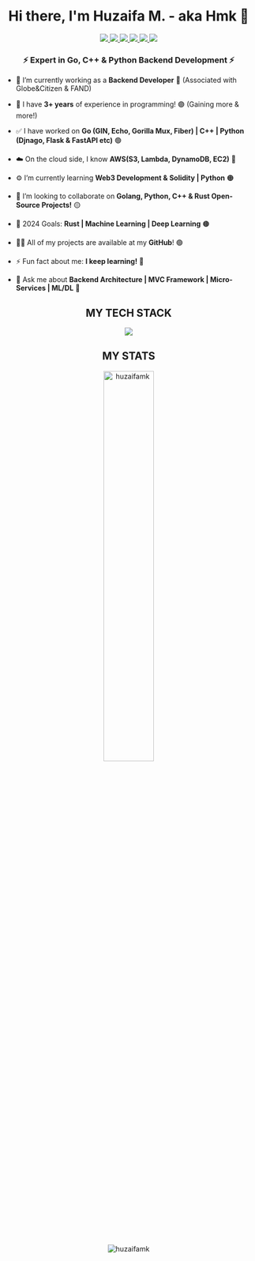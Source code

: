 <h1 align="center">Hi there, I'm Huzaifa M. - aka Hmk 🔰</h1>

<div align="center">
  <a href="https://upwork.com/freelancers/huzaifamk">
    <img src="https://img.shields.io/badge/-UpWork-blueviolet?style=for-the-badge&logo=upwork" />
  </a>
  <a href="https://fiverr.com/huzaifa_mk">
    <img src="https://img.shields.io/badge/-Fiverr-red?style=for-the-badge&logo=fiverr" />
  </a>
  <a href="https://linkedin.com/in/huzaifamk">
    <img src="https://img.shields.io/badge/-linkedin-brightgreen?style=for-the-badge&logo=linkedin" />
  </a>
  <a href="https://facebook.com/HuzaifaMkXe">
    <img src="https://img.shields.io/badge/-facebook-ff69b4?style=for-the-badge&logo=facebook" />
  </a>
  <a href="https://www.instagram.com/invites/contact/?i=1s0c75iqqwj90&utm_content=1ymibvc">
    <img src="https://img.shields.io/badge/-insta-blue?style=for-the-badge&logo=instagram" />
  </a>
  <a href="https://stackoverflow.com/users/15244379/hmk">
    <img src="https://img.shields.io/badge/-stackoverflow-yellow?style=for-the-badge&logo=stackoverflow" />
  </a>
</div>

<h3 align="center">⚡ Expert in Go, C++ & Python Backend Development ⚡</h3>

- 🔭 I’m currently working as a **Backend Developer** 🔴 (Associated with Globe&Citizen & FAND)

- 💠 I have **3+ years** of experience in programming! 🟣 (Gaining more & more!)

- ✅ I have worked on **Go (GIN, Echo, Gorilla Mux, Fiber) | C++ | Python (Djnago, Flask & FastAPI etc)** 🟢

- ☁️ On the cloud side, I know **AWS(S3, Lambda, DynamoDB, EC2)** 🔵

- ⚙️ I’m currently learning **Web3 Development & Solidity | Python** 🟠

- 👯 I’m looking to collaborate on **Golang, Python, C++ & Rust Open-Source Projects!** 🟡

- 🎯 2024 Goals: **Rust | Machine Learning | Deep Learning** 🟤

- 👨‍💻 All of my projects are available at my **GitHub**! 🟢

- ⚡ Fun fact about me: **I keep learning!** 🔴

- 💬 Ask me about **Backend Architecture | MVC Framework | Micro-Services | ML/DL** 🔵

<h2 align="center">MY TECH STACK</h2>
<p align="center"> <a href="https://skillicons.dev">
<img src="https://skillicons.dev/icons?i=go,rust,py,django,flask,fastapi,pytorch,tensorflow,redis,postgres,mysql,mongodb,sqlite,dynamodb,aws,nginx,rabbitmq,graphql,elasticsearch,wasm,docker,kubernetes,git,linux,bash&perline=10" />
</a> </p>

<h2 align="center">MY STATS</h2>
<!-- <p align="center"><img align="center" width="47%" src="https://streak-stats.demolab.com?user=huzaifamk&theme=radical" alt="huzaifamk" /> -->
<p align="center"><img align="center" width="45%" src="https://github-readme-stats.vercel.app/api?username=huzaifamk&count_private=true&theme=aura&show_icons=true&locale=en" alt="huzaifamk" /></p>
<p align="center"><img align="center" src="https://github-readme-stats.vercel.app/api/top-langs/?username=huzaifamk&theme=chartreuse-dark&langs_count=10&layout=compact" alt="huzaifamk" /></p>

[upwork]: https://upwork.com/freelancers/huzaifamk
[instagram]: https://www.instagram.com/invites/contact/?i=1s0c75iqqwj90&utm_content=1ymibvc
[linkedin]: https://linkedin.com/in/huzaifamk
[fiverr]: https://fiverr.com/huzaifa_mk
[stackoverflow]: https://stackoverflow.com/users/15244379/hmk
[facebook]: https://facebook.com/HuzaifaMkXe
